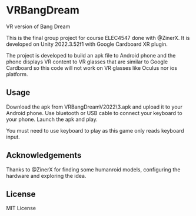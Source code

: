 # VRBangDream
VR version of Bang Dream

This is the final group project for course ELEC4547 done with @ZinerX. It is developed on Unity 2022.3.52f1 with Google Cardboard XR plugin.

The project is developed to build an apk file to Android phone and the phone displays VR content to VR glasses that are similar to Google Cardboard so this code will not work on VR glasses like Oculus nor ios platform.

## Usage
Download the apk from VRBangDreamV2022\3.apk and upload it to your Android phone. Use bluetooth or USB cable to connect your keyboard to your phone. Launch the apk and play.

You must need to use keyboard to play as this game only reads keyboard input.

## Acknowledgements
Thanks to @ZinerX for finding some humanroid models, configuring the hardware and exploring the idea.

## License
MIT License


